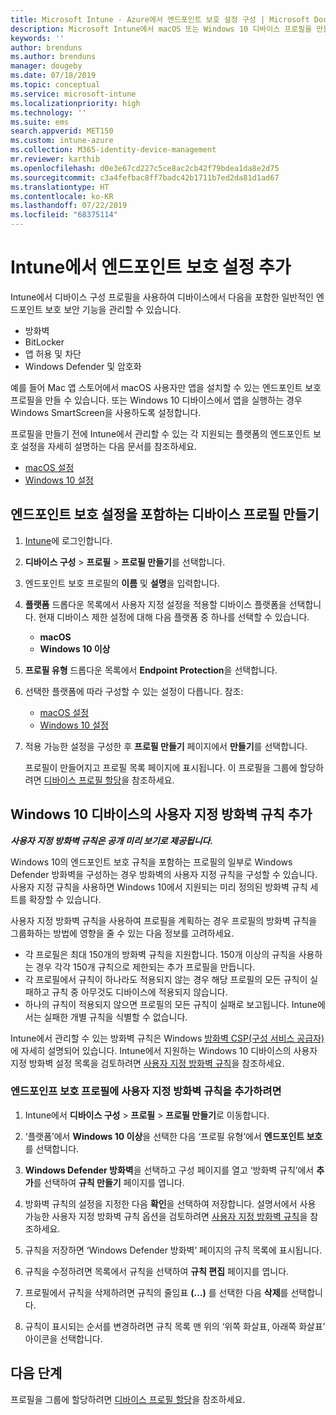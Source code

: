 ```yaml
---
title: Microsoft Intune - Azure에서 엔드포인트 보호 설정 구성 | Microsoft Docs
description: Microsoft Intune에서 macOS 또는 Windows 10 디바이스 프로필을 만들 경우 엔드포인트 보호 설정을 만듭니다.
keywords: ''
author: brenduns
ms.author: brenduns
manager: dougeby
ms.date: 07/18/2019
ms.topic: conceptual
ms.service: microsoft-intune
ms.localizationpriority: high
ms.technology: ''
ms.suite: ems
search.appverid: MET150
ms.custom: intune-azure
ms.collection: M365-identity-device-management
mr.reviewer: karthib
ms.openlocfilehash: d0e3e67cd227c5ce8ac2cb42f79bdea1da8e2d75
ms.sourcegitcommit: c3a4fefbac8ff7badc42b1711b7ed2da81d1ad67
ms.translationtype: HT
ms.contentlocale: ko-KR
ms.lasthandoff: 07/22/2019
ms.locfileid: "68375114"
---
```

# <a name="add-endpoint-protection-settings-in-intune"></a>Intune에서 엔드포인트 보호 설정 추가  

Intune에서 디바이스 구성 프로필을 사용하여 디바이스에서 다음을 포함한 일반적인 엔드포인트 보호 보안 기능을 관리할 수 있습니다.  
- 방화벽   
- BitLocker  
- 앱 허용 및 차단  
- Windows Defender 및 암호화  

예를 들어 Mac 앱 스토어에서 macOS 사용자만 앱을 설치할 수 있는 엔드포인트 보호 프로필을 만들 수 있습니다. 또는 Windows 10 디바이스에서 앱을 실행하는 경우 Windows SmartScreen을 사용하도록 설정합니다.  

프로필을 만들기 전에 Intune에서 관리할 수 있는 각 지원되는 플랫폼의 엔드포인트 보호 설정을 자세히 설명하는 다음 문서를 참조하세요.  
   - [macOS 설정](endpoint-protection-macos.md)  
   - [Windows 10 설정](endpoint-protection-windows-10.md)  

## <a name="create-a-device-profile-containing-endpoint-protection-settings"></a>엔드포인트 보호 설정을 포함하는 디바이스 프로필 만들기  

1. [Intune](https://go.microsoft.com/fwlink/?linkid=2090973)에 로그인합니다.  
3. **디바이스 구성** > **프로필** > **프로필 만들기**를 선택합니다.  
4. 엔드포인트 보호 프로필의 **이름** 및 **설명**을 입력합니다.  
5. **플랫폼** 드롭다운 목록에서 사용자 지정 설정을 적용할 디바이스 플랫폼을 선택합니다. 현재 디바이스 제한 설정에 대해 다음 플랫폼 중 하나를 선택할 수 있습니다.  
   - **macOS**  
   - **Windows 10 이상**  
6. **프로필 유형** 드롭다운 목록에서 **Endpoint Protection**을 선택합니다.  
7. 선택한 플랫폼에 따라 구성할 수 있는 설정이 다릅니다. 참조:  
   - [macOS 설정](endpoint-protection-macos.md)  
   - [Windows 10 설정](endpoint-protection-windows-10.md)  

8. 적용 가능한 설정을 구성한 후 **프로필 만들기** 페이지에서 **만들기**를 선택합니다.  

   프로필이 만들어지고 프로필 목록 페이지에 표시됩니다. 이 프로필을 그룹에 할당하려면 [디바이스 프로필 할당](device-profile-assign.md)을 참조하세요.  

## <a name="add-custom-firewall-rules-for-windows-10-devices"></a>Windows 10 디바이스의 사용자 지정 방화벽 규칙 추가  
***사용자 지정 방화벽 규칙은 공개 미리 보기로 제공됩니다.***  

Windows 10의 엔드포인트 보호 규칙을 포함하는 프로필의 일부로 Windows Defender 방화벽을 구성하는 경우 방화벽의 사용자 지정 규칙을 구성할 수 있습니다. 사용자 지정 규칙을 사용하면 Windows 10에서 지원되는 미리 정의된 방화벽 규칙 세트를 확장할 수 있습니다.  

사용자 지정 방화벽 규칙을 사용하여 프로필을 계획하는 경우 프로필의 방화벽 규칙을 그룹화하는 방법에 영향을 줄 수 있는 다음 정보를 고려하세요.  
- 각 프로필은 최대 150개의 방화벽 규칙을 지원합니다. 150개 이상의 규칙을 사용하는 경우 각각 150개 규칙으로 제한되는 추가 프로필을 만듭니다.  
- 각 프로필에서 규칙이 하나라도 적용되지 않는 경우 해당 프로필의 모든 규칙이 실패하고 규칙 중 아무것도 디바이스에 적용되지 않습니다.  
- 하나의 규칙이 적용되지 않으면 프로필의 모든 규칙이 실패로 보고됩니다. Intune에서는 실패한 개별 규칙을 식별할 수 없습니다.  

Intune에서 관리할 수 있는 방화벽 규칙은 Windows [방화벽 CSP(구성 서비스 공급자)]( https://docs.microsoft.com/windows/client-management/mdm/firewall-csp)에 자세히 설명되어 있습니다. Intune에서 지원하는 Windows 10 디바이스의 사용자 지정 방화벽 설정 목록을 검토하려면 [사용자 지정 방화벽 규칙](endpoint-protection-windows-10.md#custom-firewall-rules)을 참조하세요.  

### <a name="to-add-custom-firewall-rules-to-an-endpoint-protection-profile"></a>엔드포인프 보호 프로필에 사용자 지정 방화벽 규칙을 추가하려면  

1. Intune에서 **디바이스 구성** > **프로필** > **프로필 만들기**로 이동합니다.  

2. ‘플랫폼’에서 **Windows 10 이상**을 선택한 다음 ‘프로필 유형’에서 **엔드포인트 보호**를 선택합니다.    

3. **Windows Defender 방화벽**을 선택하고 구성 페이지를 열고 ‘방화벽 규칙’에서 **추가**를 선택하여 **규칙 만들기** 페이지를 엽니다.   

4. 방화벽 규칙의 설정을 지정한 다음 **확인**을 선택하여 저장합니다. 설명서에서 사용 가능한 사용자 지정 방화벽 규칙 옵션을 검토하려면 [사용자 지정 방화벽 규칙](endpoint-protection-windows-10.md#custom-firewall-rules)을 참조하세요.  

5. 규칙을 저장하면 ‘Windows Defender 방화벽’ 페이지의 규칙 목록에 표시됩니다.   

6. 규칙을 수정하려면 목록에서 규칙을 선택하여 **규칙 편집** 페이지를 엽니다.  

7. 프로필에서 규칙을 삭제하려면 규칙의 줄임표 **(…)** 를 선택한 다음 **삭제**를 선택합니다.  

8. 규칙이 표시되는 순서를 변경하려면 규칙 목록 맨 위의 ‘위쪽 화살표, 아래쪽 화살표’ 아이콘을 선택합니다.   


## <a name="next-steps"></a>다음 단계  

프로필을 그룹에 할당하려면 [디바이스 프로필 할당](device-profile-assign.md)을 참조하세요.  
